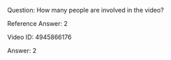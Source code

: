 Question: How many people are involved in the video?

Reference Answer: 2

Video ID: 4945866176

Answer: 2

